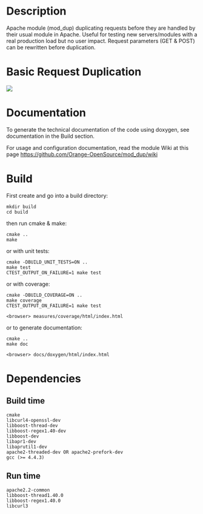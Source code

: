 Description
===========

Apache module (mod_dup) duplicating requests before they are handled by their usual module in Apache.
Useful for testing new servers/modules with a real production load but no user impact.
Request parameters (GET & POST) can be rewritten before duplication.

Basic Request Duplication
=========================
![](https://raw2.github.com/Orange-OpenSource/mod_dup/master/docs/mod_dup_overview.png)

Documentation
=============

To generate the technical documentation of the code using doxygen, see documentation in the Build section.

For usage and configuration documentation, read the module Wiki at this page https://github.com/Orange-OpenSource/mod_dup/wiki


Build
=====

First create and go into a build directory:

	mkdir build
	cd build

then run cmake & make:

	cmake ..
	make

or with unit tests:

	cmake -DBUILD_UNIT_TESTS=ON ..
	make test
	CTEST_OUTPUT_ON_FAILURE=1 make test

or with coverage:

	cmake -DBUILD_COVERAGE=ON ..
	make coverage
	CTEST_OUTPUT_ON_FAILURE=1 make test

	<browser> measures/coverage/html/index.html

or to generate documentation:

	cmake ..
	make doc

	<browser> docs/doxygen/html/index.html

Dependencies
============

Build time
----------

	cmake
	libcurl4-openssl-dev
	libboost-thread-dev
	libboost-regex1.40-dev
	libboost-dev
	libapr1-dev
	libaprutil1-dev
	apache2-threaded-dev OR apache2-prefork-dev
	gcc (>= 4.4.3)

Run time
--------

	apache2.2-common
	libboost-thread1.40.0
	libboost-regex1.40.0
	libcurl3

